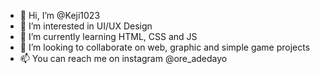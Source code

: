 - 👋 Hi, I’m @Keji1023
- 👀 I’m interested in UI/UX Design
- 🌱 I’m currently learning HTML, CSS and JS
- 💞️ I’m looking to collaborate on web, graphic and simple game projects
- 📫 You can reach me on instagram @ore_adedayo

<!---
Keji1023/Keji1023 is a ✨ special ✨ repository because its `README.md` (this file) appears on your GitHub profile.
You can click the Preview link to take a look at your changes.
--->
